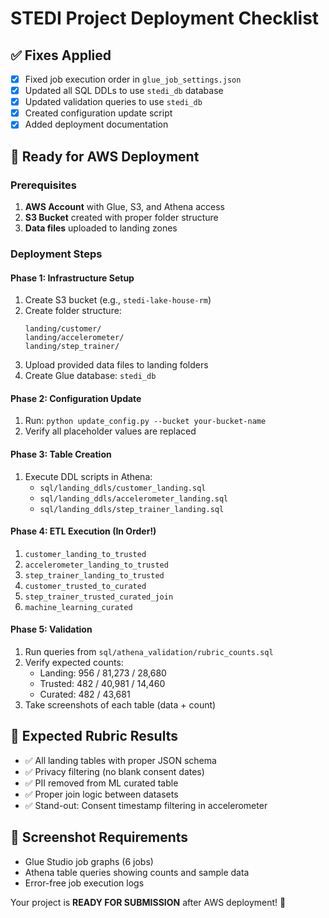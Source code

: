 # STEDI Project Deployment Checklist

## ✅ Fixes Applied
- [x] Fixed job execution order in `glue_job_settings.json`
- [x] Updated all SQL DDLs to use `stedi_db` database
- [x] Updated validation queries to use `stedi_db`
- [x] Created configuration update script
- [x] Added deployment documentation

## 🚀 Ready for AWS Deployment

### Prerequisites
1. **AWS Account** with Glue, S3, and Athena access
2. **S3 Bucket** created with proper folder structure
3. **Data files** uploaded to landing zones

### Deployment Steps

#### Phase 1: Infrastructure Setup
1. Create S3 bucket (e.g., `stedi-lake-house-rm`)
2. Create folder structure:
   ```
   landing/customer/
   landing/accelerometer/ 
   landing/step_trainer/
   ```
3. Upload provided data files to landing folders
4. Create Glue database: `stedi_db`

#### Phase 2: Configuration Update
1. Run: `python update_config.py --bucket your-bucket-name`
2. Verify all placeholder values are replaced

#### Phase 3: Table Creation
1. Execute DDL scripts in Athena:
   - `sql/landing_ddls/customer_landing.sql`
   - `sql/landing_ddls/accelerometer_landing.sql`
   - `sql/landing_ddls/step_trainer_landing.sql`

#### Phase 4: ETL Execution (In Order!)
1. `customer_landing_to_trusted`
2. `accelerometer_landing_to_trusted`
3. `step_trainer_landing_to_trusted` 
4. `customer_trusted_to_curated`
5. `step_trainer_trusted_curated_join`
6. `machine_learning_curated`

#### Phase 5: Validation
1. Run queries from `sql/athena_validation/rubric_counts.sql`
2. Verify expected counts:
   - Landing: 956 / 81,273 / 28,680
   - Trusted: 482 / 40,981 / 14,460
   - Curated: 482 / 43,681
3. Take screenshots of each table (data + count)

## 🎯 Expected Rubric Results
- ✅ All landing tables with proper JSON schema
- ✅ Privacy filtering (no blank consent dates)
- ✅ PII removed from ML curated table
- ✅ Proper join logic between datasets
- ✅ Stand-out: Consent timestamp filtering in accelerometer

## 📸 Screenshot Requirements
- Glue Studio job graphs (6 jobs)
- Athena table queries showing counts and sample data
- Error-free job execution logs

Your project is **READY FOR SUBMISSION** after AWS deployment! 🎉